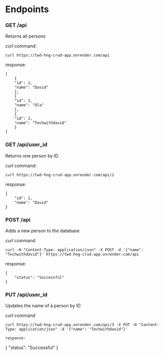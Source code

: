 # Endpoints

### GET /api
Returns all persons

curl command:
```
curl https://twd-hng-crud-app.onrender.com/api
```

response:
```
[
    {
	"id": 1,
	"name": "David"
    },
    {
	"id": 2,
	"name": "Ola"
    },
    {
	"id": 3,
	"name": "Techwithdavid"
    }
]
```

### GET /api/user_id
Returns one person by ID

curl command:
```
curl https://twd-hng-crud-app.onrender.com/api/1
```

response:
```
{
    "id": 1,
    "name": "David"
}
```

### POST /api
Adds a new person to the database

curl command
```
curl -H "Content-Type: application/json" -X POST -d '{"name": "Techwithdavid"}' https://twd-hng-crud-app.onrender.com/api
```

response:
```
{
    "status": "Successful"
}
```

### PUT /api/user_id
Updates the name of a person by ID

curl command
```
curl https://twd-hng-crud-app.onrender.com/api/3 -X PUT -H "Content-Type: application/json" -d '{"name": "Techwithdavid"}'

response:
```
{
    "status": "Successful"
}
```
